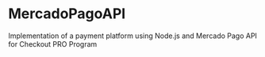 # MercadoPagoAPI
Implementation of a payment platform using Node.js and Mercado Pago API for Checkout PRO Program
